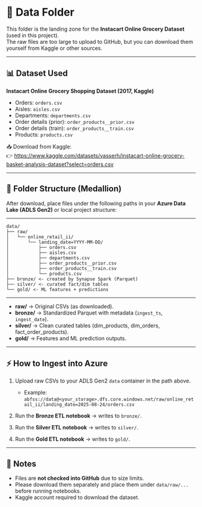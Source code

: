 # 📂 Data Folder

This folder is the landing zone for the **Instacart Online Grocery Dataset** (used in this project).  
The raw files are too large to upload to GitHub, but you can download them yourself from Kaggle or other sources.

---

## 📊 Dataset Used

**Instacart Online Grocery Shopping Dataset (2017, Kaggle)**  
- Orders: `orders.csv`
- Aisles: `aisles.csv`
- Departments: `departments.csv`
- Order details (prior): `order_products__prior.csv`
- Order details (train): `order_products__train.csv`
- Products: `products.csv`

📥 Download from Kaggle:  
👉 https://www.kaggle.com/datasets/yasserh/instacart-online-grocery-basket-analysis-dataset?select=orders.csv

---

## 📂 Folder Structure (Medallion)

After download, place files under the following paths in your **Azure Data Lake (ADLS Gen2)** or local project structure:

---
```text
data/
├── raw/
│   └── online_retail_ii/
│       └── landing_date=YYYY-MM-DD/
│           ├── orders.csv
│           ├── aisles.csv
│           ├── departments.csv
│           ├── order_products__prior.csv
│           ├── order_products__train.csv
│           └── products.csv
├── bronze/ <- created by Synapse Spark (Parquet)
├── silver/ <- curated fact/dim tables
└── gold/ <- ML features + predictions
```
---
- **raw/** → Original CSVs (as downloaded).  
- **bronze/** → Standardized Parquet with metadata (`ingest_ts`, `ingest_date`).  
- **silver/** → Clean curated tables (dim_products, dim_orders, fact_order_products).  
- **gold/** → Features and ML prediction outputs.  

---

## ⚡ How to Ingest into Azure

1. Upload raw CSVs to your ADLS Gen2 `data` container in the path above.  
   - Example:  
     `abfss://data@<your_storage>.dfs.core.windows.net/raw/online_retail_ii/landing_date=2025-08-24/orders.csv`

2. Run the **Bronze ETL notebook** → writes to `bronze/`.  
3. Run the **Silver ETL notebook** → writes to `silver/`.  
4. Run the **Gold ETL notebook** → writes to `gold/`.  

---

## 📝 Notes

- Files are **not checked into GitHub** due to size limits.  
- Please download them separately and place them under `data/raw/...` before running notebooks.  
- Kaggle account required to download the dataset.  
